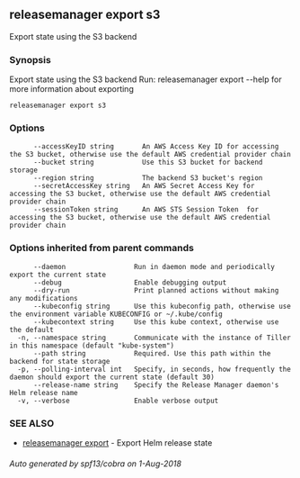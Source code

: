 ## releasemanager export s3

Export state using the S3 backend

### Synopsis


Export state using the S3 backend
Run: releasemanager export --help for more information about exporting

```
releasemanager export s3
```

### Options

```
      --accessKeyID string       An AWS Access Key ID for accessing the S3 bucket, otherwise use the default AWS credential provider chain
      --bucket string            Use this S3 bucket for backend storage
      --region string            The backend S3 bucket's region
      --secretAccessKey string   An AWS Secret Access Key for accessing the S3 bucket, otherwise use the default AWS credential provider chain
      --sessionToken string      An AWS STS Session Token  for accessing the S3 bucket, otherwise use the default AWS credential provider chain
```

### Options inherited from parent commands

```
      --daemon                 Run in daemon mode and periodically export the current state
      --debug                  Enable debugging output
      --dry-run                Print planned actions without making any modifications
      --kubeconfig string      Use this kubeconfig path, otherwise use the environment variable KUBECONFIG or ~/.kube/config
      --kubecontext string     Use this kube context, otherwise use the default
  -n, --namespace string       Communicate with the instance of Tiller in this namespace (default "kube-system")
      --path string            Required. Use this path within the backend for state storage
  -p, --polling-interval int   Specify, in seconds, how frequently the daemon should export the current state (default 30)
      --release-name string    Specify the Release Manager daemon's Helm release name
  -v, --verbose                Enable verbose output
```

### SEE ALSO
* [releasemanager export](releasemanager_export.md)	 - Export Helm release state

###### Auto generated by spf13/cobra on 1-Aug-2018
